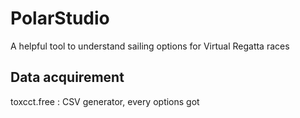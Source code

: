 # PolarStudio
A helpful tool to understand sailing options for Virtual Regatta races

## Data acquirement

toxcct.free : CSV generator, every options got 
